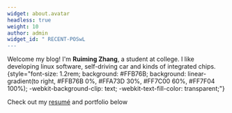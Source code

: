 ```yaml
---
widget: about.avatar
headless: true
weight: 10
author: admin
widget_id: " RECENT-POSwL
---
```

Welcome my blog! I'm **Ruiming Zhang**, a student at college. I like developing linux software, self-driving car and  kinds of  integrated chips.
{style="font-size: 1.2rem; background: #FFB76B; background: linear-gradient(to right, #FFB76B 0%, #FFA73D 30%, #FF7C00 60%, #FF7F04 100%); -webkit-background-clip: text; -webkit-text-fill-color: transparent;"}

Check out my [resumé](/about/) and portfolio below